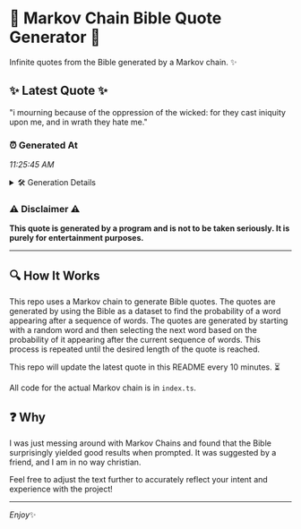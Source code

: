 # 📖 Markov Chain Bible Quote Generator 📖

Infinite quotes from the Bible generated by a Markov chain. ✨

## ✨ Latest Quote ✨
"i mourning because of the oppression of the wicked: for they cast iniquity upon me, and in wrath they hate me."

### ⏰ Generated At
*11:25:45 AM*

<details>
    <summary>🛠️ Generation Details</summary>
    <p>
        <strong>🌱 Seed:</strong> i<br>
        <strong>🔄 Iterations:</strong> 20<br>
        <strong>📜 Context History:</strong><br>[ i ]: mourning<br>[ i, mourning ]: because<br>[ i, mourning, because ]: of<br>[ i, mourning, because, of ]: the<br>[ i, mourning, because, of, the ]: oppression<br>[ i, mourning, because, of, the, oppression ]: of<br>[ mourning, because, of, the, oppression, of ]: the<br>[ because, of, the, oppression, of, the ]: wicked:<br>[ of, the, oppression, of, the, wicked: ]: for<br>[ the, oppression, of, the, wicked:, for ]: they<br>[ oppression, of, the, wicked:, for, they ]: cast<br>[ of, the, wicked:, for, they, cast ]: iniquity<br>[ the, wicked:, for, they, cast, iniquity ]: upon<br>[ wicked:, for, they, cast, iniquity, upon ]: me,<br>[ for, they, cast, iniquity, upon, me, ]: and<br>[ they, cast, iniquity, upon, me,, and ]: in<br>[ cast, iniquity, upon, me,, and, in ]: wrath<br>[ iniquity, upon, me,, and, in, wrath ]: they<br>[ upon, me,, and, in, wrath, they ]: hate<br>[ me,, and, in, wrath, they, hate ]: me.<br>
    </p>
</details>

### ⚠️ Disclaimer ⚠️
**This quote is generated by a program and is not to be taken seriously. It is purely for entertainment purposes.**

---

## 🔍 How It Works

This repo uses a Markov chain to generate Bible quotes. The quotes are generated by using the Bible as a dataset to find the probability of a word appearing after a sequence of words. The quotes are generated by starting with a random word and then selecting the next word based on the probability of it appearing after the current sequence of words. This process is repeated until the desired length of the quote is reached.

This repo will update the latest quote in this README every 10 minutes. ⏳

All code for the actual Markov chain is in `index.ts`.

## ❓ Why

I was just messing around with Markov Chains and found that the Bible surprisingly yielded good results when prompted. 
It was suggested by a friend, and I am in no way christian.

Feel free to adjust the text further to accurately reflect your intent and experience with the project!

---

*Enjoy*✨
